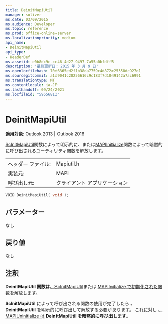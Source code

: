 ```yaml
---
title: DeinitMapiUtil
manager: soliver
ms.date: 03/09/2015
ms.audience: Developer
ms.topic: reference
ms.prod: office-online-server
ms.localizationpriority: medium
api_name:
- DeinitMapiUtil
api_type:
- HeaderDef
ms.assetid: e0b8dc9c-cc46-4d27-9497-7a55a0bfdff5
description: '最終更新日: 2015 年 3 月 9 日'
ms.openlocfilehash: 70d6365ed2f1b38da7759c4d872c25358dc927d1
ms.sourcegitcommit: a1d9041c20256616c9c183f7d1049142a7ac6991
ms.translationtype: MT
ms.contentlocale: ja-JP
ms.lasthandoff: 09/24/2021
ms.locfileid: "59556813"
---
```

# <a name="deinitmapiutil"></a>DeinitMapiUtil

  
  
**適用対象**: Outlook 2013 | Outlook 2016 
  
[ScInitMapiUtil](scinitmapiutil.md)関数によって明示的に、または[MAPIInitialize](mapiinitialize.md)関数によって暗黙的に呼び出されるユーティリティ関数を解放します。 
  
|||
|:-----|:-----|
|ヘッダー ファイル:  <br/> |Mapiutil.h  <br/> |
|実装元:  <br/> |MAPI  <br/> |
|呼び出し元:  <br/> |クライアント アプリケーション  <br/> |
   
```cpp
VOID DeinitMapiUtil( void );
```

## <a name="parameters"></a>パラメーター

なし 
  
## <a name="return-value"></a>戻り値

なし 
  
## <a name="remarks"></a>注釈

**DeinitMapiUtil 関数は**[、ScInitMapiUtil](scinitmapiutil.md)または [MAPIInitialize で初期化された関数を解放します](mapiinitialize.md)。 
  
**ScInitMapiUtil** によって呼び出される関数の使用が完了したら **、DeinitMapiUtil** を明示的に呼び出して解放する必要があります。 これに対し [、MAPIUninitialize は](mapiuninitialize.md) **DeinitMapiUtil を暗黙的に呼び出します**。 
  

